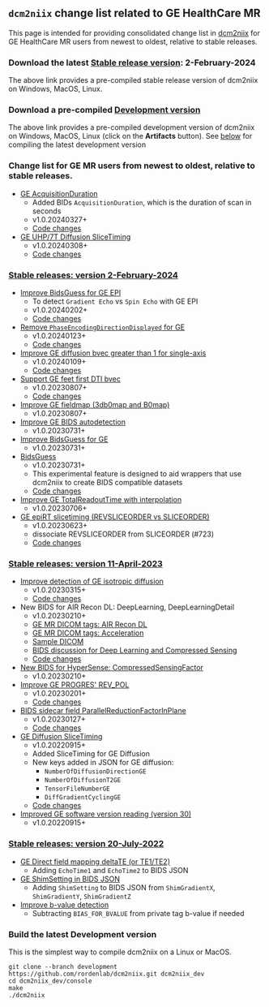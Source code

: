 ## `dcm2niix` change list related to GE HealthCare MR
This page is intended for providing consolidated change list in [dcm2niix](https://github.com/rordenlab/dcm2niix) for GE HealthCare MR users from newest to oldest, relative to stable releases.
### Download the latest [Stable release version](https://github.com/rordenlab/dcm2niix/releases): 2-February-2024
The above link provides a pre-compiled stable release version of dcm2niix on Windows, MacOS, Linux.
### Download a pre-compiled [Development version](https://ci.appveyor.com/project/neurolabusc/dcm2niix)
The above link provides a pre-compiled development version of dcm2niix on Windows, MacOS, Linux (click on the **Artifacts** button).
See [below](https://github.com/mr-jaemin/ge-mri/blob/main/dcm2niix/README.md#build-the-latest-development-version) for compiling the latest development version
### Change list for GE MR users from newest to oldest, relative to stable releases.
- [GE AcquisitionDuration](https://github.com/rordenlab/dcm2niix/issues/808)
  - Added BIDs `AcquisitionDuration`, which is the duration of scan in seconds
  - v1.0.20240327+
  - [Code changes](https://github.com/rordenlab/dcm2niix/commit/ae1cb2917de7d4ac1936897e26aeeda3f59d3aea)
- [GE UHP/7T Diffusion SliceTiming](https://github.com/rordenlab/dcm2niix/issues/796)
  - v1.0.20240308+
  - [Code changes](https://github.com/rordenlab/dcm2niix/commit/856d032274aeeb323cec78f832e436ef15e01e92)
### [Stable releases: version 2-February-2024](https://github.com/rordenlab/dcm2niix/releases/tag/v1.0.20240202)
- [Improve BidsGuess for GE EPI ](https://github.com/rordenlab/dcm2niix/issues/790)
  - To detect `Gradient Echo` vs `Spin Echo` with GE EPI
  - v1.0.20240202+
  - [Code changes](https://github.com/rordenlab/dcm2niix/commit/4c48bce8f93cd14aea4b78ffeb253bcd460c5158)
- [Remove `PhaseEncodingDirectionDisplayed` for GE](https://github.com/rordenlab/dcm2niix/issues/779)
  - v1.0.20240123+
  - [Code changes](https://github.com/rordenlab/dcm2niix/commit/96bb7ac5da07e154e89453b0c143db54a8bcb96d)
- [Improve GE diffusion bvec greater than 1 for single-axis](https://github.com/rordenlab/dcm2niix/issues/769)
  - v1.0.20240109+
  - [Code changes](https://github.com/rordenlab/dcm2niix/commit/852e5eda74b7da308455136763b6db55679cebd0)
- [Support GE feet first DTI bvec](https://github.com/rordenlab/dcm2niix/issues/737)
  - v1.0.20230807+
  - [Code changes](https://github.com/rordenlab/dcm2niix/pull/736)
- [Improve GE fieldmap (3db0map and B0map)](https://github.com/rordenlab/dcm2niix/pull/741)
  - v1.0.20230807+
- [Improve GE BIDS autodetection](https://github.com/rordenlab/dcm2niix/commit/459fed06a2fedea9bcace006b93594f8c1cc00dd)
  - v1.0.20230731+
- [Improve BidsGuess for GE](https://github.com/rordenlab/dcm2niix/commit/6c96364f45504fc46c3e42b7eec6b8783c5486fb)
  - v1.0.20230731+
- [BidsGuess](https://github.com/rordenlab/dcm2niix/tree/development/BidsGuess)
  - v1.0.20230731+ 
  - This experimental feature is designed to aid wrappers that use dcm2niix to create BIDS compatible datasets
  - [Code changes](https://github.com/rordenlab/dcm2niix/commit/0d48e95839ba767dcda4bf0bdccff23810a0c642)
- [Improve GE TotalReadoutTime with interpolation](https://github.com/rordenlab/dcm2niix/pull/725) 
  - v1.0.20230706+
- [GE epiRT slicetiming (REVSLICEORDER vs SLICEORDER)](https://github.com/rordenlab/dcm2niix/issues/723)
  - v1.0.20230623+
  - dissociate REVSLICEORDER from SLICEORDER (#723)
  - [Code changes](https://github.com/rordenlab/dcm2niix/commit/14c66a1fd2a80c1346d0fccb08db14ecc263db66)
### [Stable releases: version 11-April-2023](https://github.com/rordenlab/dcm2niix/releases/tag/v1.0.20230411)
- [Improve detection of GE isotropic diffusion](https://github.com/rordenlab/dcm2niix/issues/690)
  - v1.0.20230315+   
  - [Code changes](https://github.com/rordenlab/dcm2niix/commit/c2a4b28e7ae7d4761a959b44dda5c6c34986b300)
- New BIDS for AIR Recon DL: DeepLearning, DeepLearningDetail
  - v1.0.20230210+  
  - [GE MR DICOM tags: AIR Recon DL](https://github.com/mr-jaemin/ge-mri/tree/main/DICOM)
  - [GE MR DICOM tags: Acceleration](https://github.com/mr-jaemin/ge-mri/tree/main/DICOM)
  - [Sample DICOM](https://github.com/mr-jaemin/ge-mri/tree/main/data)
  - [BIDS discussion for Deep Learning and Compressed Sensing](https://github.com/bids-standard/bids-specification/issues/1407)
  - [Code changes](https://github.com/rordenlab/dcm2niix/commit/19738600abc66f2107a57161527fa7ecc5347072)
- [New BIDS for HyperSense: CompressedSensingFactor](https://github.com/rordenlab/dcm2niix/commit/19738600abc66f2107a57161527fa7ecc5347072)
  - v1.0.20230210+
- [Improve GE PROGRES' REV_POL](https://github.com/rordenlab/dcm2niix/issues/674)
  - v1.0.20230201+
  - [Code changes](https://github.com/rordenlab/dcm2niix/commit/865dab86761bbc73f89ea4df6a5655679af28a75)
- [BIDS sidecar field ParallelReductionFactorInPlane](https://github.com/rordenlab/dcm2niix/issues/672)
  - v1.0.20230127+
  - [Code changes](https://github.com/rordenlab/dcm2niix/commit/e53c23038a1d137712c9ed3d8809c5be6baffb0a)
- [GE Diffusion SliceTiming](https://github.com/rordenlab/dcm2niix/issues/635)
  - v1.0.20220915+
  - Added SliceTiming for GE Diffusion
  - New keys added in JSON for GE diffusion:
    - `NumberOfDiffusionDirectionGE`
    - `NumberOfDiffusionT2GE`
    - `TensorFileNumberGE`
    - `DiffGradientCyclingGE`
  - [Code changes](https://github.com/rordenlab/dcm2niix/pull/636/)
- [Improved GE software version reading (version 30)](https://github.com/rordenlab/dcm2niix/issues/634)
  - v1.0.20220915+ 
### [Stable releases: version 20-July-2022](https://github.com/rordenlab/dcm2niix/releases/tag/v1.0.20220720)
- [GE Direct field mapping deltaTE (or TE1/TE2)](https://github.com/rordenlab/dcm2niix/issues/617)
  - Adding `EchoTime1` and `EchoTime2` to BIDS JSON
- [GE ShimSetting in BIDS JSON](https://github.com/rordenlab/dcm2niix/issues/608)
  - Adding `ShimSetting` to BIDS JSON from `ShimGradientX`, `ShimGradientY`, `ShimGradientZ`
- [Improve b-value detection](https://github.com/rordenlab/dcm2niix/issues/602)
  - Subtracting `BIAS_FOR_BVALUE` from private tag b-value if needed 

### Build the latest Development version
This is the simplest way to compile dcm2niix on a Linux or MacOS.
```
git clone --branch development https://github.com/rordenlab/dcm2niix.git dcm2niix_dev
cd dcm2niix_dev/console
make
./dcm2niix
```
